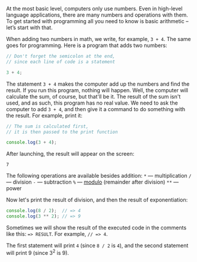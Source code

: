 At the most basic level, computers only use numbers. Even in high-level language applications, there are many numbers and operations with them. To get started with programming all you need to know is basic arithmetic – let’s start with that.

When adding two numbers in math, we write, for example, `3 + 4`. The same goes for programming. Here is a program that adds two numbers:

```javascript
// Don't forget the semicolon at the end,
// since each line of code is a statement

3 + 4;
```

The statement `3 + 4` makes the computer add up the numbers and find the result. If you run this program, nothing will happen. Well, the computer will calculate the sum, of course, but that'll be it. The result of the sum isn't used, and as such, this program has no real value. We need to ask the computer to add `3 + 4`, and then give it a command to do something with the result. For example, print it:

```javascript
// The sum is calculated first,
// it is then passed to the print function

console.log(3 + 4);
```

After launching, the result will appear on the screen:
```
7
```

The following operations are available besides addition:
`*` — multiplication
`/` — division
`-` — subtraction
`%` — [modulo](https://en.wikipedia.org/wiki/Modulo_operation) (remainder after division)
`**` — power

Now let's print the result of division, and then the result of exponentiation:

```javascript
console.log(8 / 2);  // => 4
console.log(3 ** 2); // => 9
```
Sometimes we will show the result of the executed code in the comments like this: `=> RESULT`. For example, `// => 4`.

The first statement will print `4` (since `8 / 2` is `4`), and the second statement will print 9 (since 3<sup>2</sup> is 9).
